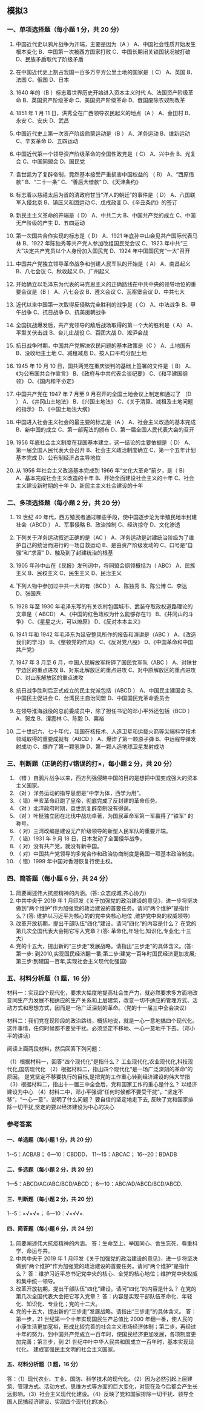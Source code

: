 
## 模拟3

### 一、单项选择题（每小题 1 分，共 20 分）

1. 中国近代史以鸦片战争为开端，主要是因为（A ）
    A、中国社会性质开始发生根本变化
    B、中国第一次被西方国家打败
    C、中国长期闭关锁国状况被打破
    D、民族矛盾取代了阶级矛盾

2. 在中国近代史上割占我国一百多万平方公里土地的国家是（  C）
    A、英国
    B、法国
    C、俄国
    D、日本

3. 1640 年的（B ）标志着世界历史开始进入资本主义时代
    A、法国资产阶级革命
    B、英国资产阶级革命
    C、美国资产阶级革命
    D、俄国废除农奴制改革

4. 1851 年 1 月 11 日，洪秀全在广西领导农民起义的地点（A ）
    A、金田村
    B、永安
    C、安庆
    D、武昌

5. 中国近代史上第一次资产阶级启蒙运动是（B ）
    A、洋务运动
    B、维新运动
    C、辛亥革命
    D、五四运动

6. 中国近代第一个领导资产阶级革命的全国性政党是（ C）
    A、兴中会
    B、光复会
    C、中国同盟会
    D、国民党

7. 袁世凯为了复辟帝制，竟然基本接受严重损害中国权益的 （ B）
    A、“西原借款”
    B、“二十一条”
    C、“善后大借款”
    D、《天津条约》

8. 标志着以慈禧太后为首的清政府甘当“洋人的朝廷”的事件是（ D）
    A、八国联军入侵北京
    B、镇压义和团运动
    C、戊戌政变
    D、《辛丑条约》的签订

9. 新民主主义革命的开端是（ D）
    A、中共二大
    B、中国共产党的成立
    C、中国无产阶级的产生
    D、五四运动

10. 第一次国共合作实现的标志是（ D）
    A、1921 年底孙中山会见共产国际代表马林
    B、1922 年陈独秀等共产党人参加改组国民党会议
    C、1923 年中共“三大”决定共产党员以个人身份加入国民党
    D、1924 年中国国民党“一大”召开

11. 中国共产党独立领导革命战争和创建人民军队的开始是（ A）
    A、南昌起义
    B、八七会议
    C、秋收起义
    D、广州起义

12. 开始确立以毛泽东为代表的马克思主义的正确路线在中共中央的领导地位的重要会议是（B ）
    A、八七会议
    B、遵义会议
    C、瓦窑堡会议
    D、中共七大

13. 近代以来中国第一次取得反侵略完全胜利的战争是（ C）
    A、中法战争
    B、甲午战争
    C、抗日战争
    D、抗美援朝战争

14. 全国抗战爆发后，共产党领导的敌后战场取得的第一个大的胜利是（ A）
    A、平型关伏击战
    B、台儿庄战役
    C、百团大战
    D、淞沪会战

15. 抗日战争时期，中国共产党解决农民问题的基本政策是（C ）
    A、土地国有
    B、没收地主土地
    C、减租减息
    D、按人口平均分配土地

16. 1945 年 10 月 10 日，国共两党在重庆谈判的基础上签署的文件是（ B）
    A、《为公布国共合作宣言》
    B、《政府与中共代表会谈纪要》
    C、《和平建国纲领》
    D、《国内和平协定》

17. 中国共产党在 1947 年 7 月至 9 月召开的全国土地会议上制定和通过了 （D ）
    A、《井冈山土地法》
    B、《兴国土地法》
    C、《关于清算、减租及土地问题的指示》
    D、《中国土地法大纲》

18. 中国进入社会主义社会的最主要的标志是（A ）
    A、社会主义改造的基本完成
    B、新中国的成立
    C、第一部宪法的颁布
    D、第一届全国人民代表大会的召开

19. 1956 年底社会主义制度在我国基本建立，这一结论的主要依据是（ D）
    A、第一届全国人民代表大会召开
    B、社会主义政治制度确立
    C、第一个五年计划基本完成
    D、公有制经济占主导地位

20. 从 1956 年社会主义改造基本完成到 1966 年“文化大革命”前夕，是（ B）
    A、基本完成社会主义改造的十年
    B、开始全面建设社会主义的十年
    C、社会主义建设新时期的十年
    D、新民主主义社会建设的十年

### 二、多项选择题（每小题 2 分，共 20 分）

1. 19 世纪 40 年代，西方殖民者通过哪些手段，使中国逐步沦为半殖民地半封建社会（ABCD ）
    A、军事侵略
    B、政治控制
    C、经济掠夺
    D、文化渗透

2. 下列关于洋务运动叙述正确的是（AC ）
    A、洋务运动是封建统治阶级为了维护自己的统治而进行的一场自救运动
    B、是由资产阶级发动的
    C、口号是“自强”和“求富”
    D、触及到了封建统治的根基

3. 1905 年孙中山在《民报》发刊词中，将同盟会纲领概括为（ ABC）
    A、民族主义
    B、民权主义
    C、民生主义
    D、民治主义

4. 下列人物中参加过中共一大的有（BCD ）
    A、陈独秀
    B、陈公博
    C、李达
    D、张国焘

5. 1928 年至 1930 年毛泽东写的有关农村包围城市、武装夺取政权道路理论的文章是（ ABCD）
    A、《中国的红色政权为什么能够存在?》
    B、《井冈山的斗争》
    C、《星星之火，可以燎原》
    D、《反对本本主义》

6. 1941 年和 1942 年毛泽东为延安整风所作的报告和演讲是（ABC ）
    A、《改造我们的学习》
    B、《整顿党的作风》
    C、《反对党八股》
    D、《中国革命和中国共产党》

7. 1947 年 3 月至 6 月，中国人民解放军粉碎了国民党军队（ABC ）
    A、对陕甘宁边区的重点进攻
    B、对东北解放区的重点进攻
    C、对中原解放区的重点进攻
    D、对山东解放区的重点进攻

8. 抗日战争胜利后正式成立的民主党派包括（ABCD ）
    A、中国民主建国会
    B、中国民主促进会
    C、台湾民主自治同盟
    D、中国国民党革命委员会

9. 在领导淮海战役的总前委成员中，除了担任书记的邓小平外还包括（BCD ）
    A、贺龙
    B、谭震林
    C、陈毅
    D、粟裕

10. 二十世纪六、七十年代，我国在核技术、人造卫星和运载火箭等尖端科学技术领域取得的重要成就有（ABCD ）
    A、爆炸了第一颗原子弹
    B、中远程导弹发射成功
    C、爆炸了第一颗氢弹
    D、第一颗人造地球卫星发射成功

### 三、判断题（正确的打√错误的打×，每小题 2 分，共 20 分）

1. （错 ）自鸦片战争以来，西方列强侵略中国的目的是想把中国变成强大的资本主义国家。
2. （对 ）洋务运动的指导思想是“中学为体，西学为用”。
3. （ 错）辛亥革命赶跑了皇帝，彻底完成了反封建的革命任务。
4. （对 ）北洋政府时期，袁世凯复辟帝制没有得逞。
5. （对 ）叶挺独立团在北伐中战功卓著，为国民革命军第一军赢得了“铁军” 的称号。
6. （ 对）三湾改编是建设无产阶级领导的新型人民军队的重要开端。
7. （ 错）1931 年 9 月 18 日，日本发动了全面侵华战争。
8. （ 对）没有共产党，就没有新中国。
9. （ 对）中国共产党领导的多党合作和政治协商制度是我国一项基本政治制度。
10. （ 错）1999 年中国对香港恢复行使主权。

### 四、简答题（每小题 6 分，共 24 分）

1. 简要阐述伟大抗疫精神的内涵。(答: 众志成城,齐心协力)
2. 中共中央于 2019 年 1 月印发《关于加强党的政治建设的意见》，进一步将坚决做到“两个维护”作为加强党的政治建设的首要任务。请问“两个维护”是指什么？(答: 维护以习近平为核心的的党中央核心地位 ,维护党中央的权威领导)
3. 改革开放初期，提出干部队伍“四化”建设。请问“四化”的内容是什么？ 在党的第几次全国代表大会把它写入党章？(答: 革命化,年轻化,知识化,专业化;十三大)
4. 党的十五大，提出新的“三步走”发展战略。请指出“三步走”的具体含义。(答:第一步: 到2010,实现国民经济翻一番;第二步:建党一百年时国民经济更加发展;第三步:到建国一百年,实现社会主义现代化强国)

### 五、材料分析题（1 题，16 分）

材料一：实现四个现代化，要求大幅度地提高社会生产力，就必然要求多方面地改变同生产力发展不相适应的生产关系和上层建筑，改变一切不适应的管理方式、活动方式和思想方式，因而是一场广泛深刻的革命。（党的十一届三中全会决议）

材料二：我们党在现阶段的政治路线，概括地说，就是一心一意地搞四个现代化。这件事情，任何时候都不要受干扰。必须坚定不移地、一心一意地干下去。（邓小平的讲话）

阅读上面两段材料，然后回答下列问题：

（1）根据材料一，回答“四个现代化”是指什么？
工业现代化,农业现代化,科技现代化,国防现代化
（2）根据材料二，指出四个现代化“是一场广泛深刻的革命”的原因。
是党坚定不移要执行的目标,是把党的工作重心转到经济建设的伟大举措
（3）根据材料二，指出十一届三中全会后，党和国家工作的重心是什么？
以经济建设为中心
（4）材料二中，邓小平强调“任何时候都不要受干扰”，“坚定不移”，“一心一意”，说明了什么问题？
要自信的坚定地走下去, 反映了党和国家排除一切干扰,坚定的要以经济建设为中心的决心

### 参考答案

#### 一、单选题（每小题 1 分，共 20 分）
1--5：ACBAB； 6—10：CBDDD， 11--15：ABCAC； 16--20：BDADB

#### 二、多选题（每小题 2 分，共 20 分）
1—5：ABCD/AC/ABC/BCD/ABCD； 6—10：ABC/AD/ABCD/BCD/ABCD.

#### 三、判断题（每小题 2 分，共 20 分）
1--5：×√×√×； 6—10：√×√√×.

#### 四、简答题（每小题 6 分，共 24 分）

1.  简要阐述伟大抗疫精神的内涵。
    答：生命至上、举国同心、舍生忘死、尊重科学、命运与共。
2.  中共中央于 2019 年 1 月印发《关于加强党的政治建设的意见》，进一步将坚决做到“两个维护”作为加强党的政治建设的首要任务。请问“两个维护”是指什么？
    答：维护习近平总书记党中央的核心、全党的核心地位；维护党中央权威和集中统一领导。
3.  改革开放初期，提出干部队伍“四化”建设。请问“四化”的内容是什么？ 在党的第几次全国代表大会把它写入党章？
    答：内容是实现干部队伍革命化、年轻化、知识化、专业化；党的十二大。
4.  党的十五大，提出新的“三步走”发展战略。请指出“三步走”的具体含义。
    答：第一步，21 世纪第一个十年实现国民生产总值比 2000 年翻一番，使人民的小康生活更加宽裕，形成比较完善的社会主义市场经济体制；第二步，再经过十年的努力，到中国共产党成立一百年时，使国民经济更加发展，各项制度更加完善；第三步，到 21 世纪中叶中华人民共和国成立一百年时，基本实现现代化， 建成富强民主文明的社会主义国家。

#### 五、材料分析题（1 题，16 分）
答：（1）现代农业、工业、国防、科学技术的现代化。（2）因为必然引起上层建筑、管理方式、活动方式、思维方式等方面的巨大变化，对现在及今后都会产生长远影响。（3）社会主义现代化建设。（4）反映了党和国家排除一切干扰、领导全国人民搞经济建设、实现四个现代化的决心

